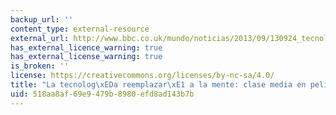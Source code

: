 ```yaml
---
backup_url: ''
content_type: external-resource
external_url: http://www.bbc.co.uk/mundo/noticias/2013/09/130924_tecnologia_remplaza_mente_finde
has_external_licence_warning: true
has_external_license_warning: true
is_broken: ''
license: https://creativecommons.org/licenses/by-nc-sa/4.0/
title: "La tecnolog\xEDa reemplazar\xE1 a la mente: clase media en peligro"
uid: 518aa8af-69e9-479b-8980-efd8ad143b7b
---
```

